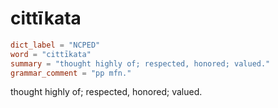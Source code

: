 # cittīkata

``` toml
dict_label = "NCPED"
word = "cittīkata"
summary = "thought highly of; respected, honored; valued."
grammar_comment = "pp mfn."
```

thought highly of; respected, honored; valued.

